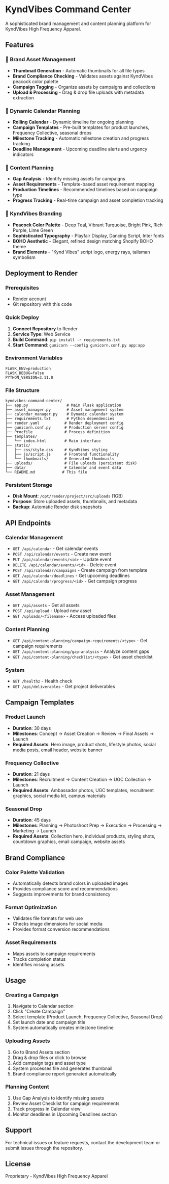 # KyndVibes Command Center

A sophisticated brand management and content planning platform for KyndVibes High Frequency Apparel.

## Features

### 🎨 Brand Asset Management
- **Thumbnail Generation** - Automatic thumbnails for all file types
- **Brand Compliance Checking** - Validates assets against KyndVibes peacock color palette
- **Campaign Tagging** - Organize assets by campaigns and collections
- **Upload & Processing** - Drag & drop file uploads with metadata extraction

### 📅 Dynamic Calendar Planning
- **Rolling Calendar** - Dynamic timeline for ongoing planning
- **Campaign Templates** - Pre-built templates for product launches, Frequency Collective, seasonal drops
- **Milestone Tracking** - Automatic milestone creation and progress tracking
- **Deadline Management** - Upcoming deadline alerts and urgency indicators

### 🎯 Content Planning
- **Gap Analysis** - Identify missing assets for campaigns
- **Asset Requirements** - Template-based asset requirement mapping
- **Production Timelines** - Recommended timelines based on campaign type
- **Progress Tracking** - Real-time campaign and asset completion tracking

### 🎨 KyndVibes Branding
- **Peacock Color Palette** - Deep Teal, Vibrant Turquoise, Bright Pink, Rich Purple, Lime Green
- **Sophisticated Typography** - Playfair Display, Dancing Script, Inter fonts
- **BOHO Aesthetic** - Elegant, refined design matching Shopify BOHO theme
- **Brand Elements** - "Kynd Vibes" script logo, energy rays, talisman symbolism

## Deployment to Render

### Prerequisites
- Render account
- Git repository with this code

### Quick Deploy
1. **Connect Repository** to Render
2. **Service Type**: Web Service
3. **Build Command**: `pip install -r requirements.txt`
4. **Start Command**: `gunicorn --config gunicorn.conf.py app:app`

### Environment Variables
```
FLASK_ENV=production
FLASK_DEBUG=false
PYTHON_VERSION=3.11.0
```

### File Structure
```
kyndvibes-command-center/
├── app.py                 # Main Flask application
├── asset_manager.py       # Asset management system
├── calendar_manager.py    # Dynamic calendar system
├── requirements.txt       # Python dependencies
├── render.yaml           # Render deployment config
├── gunicorn.conf.py      # Production server config
├── Procfile              # Process definition
├── templates/
│   └── index.html        # Main interface
├── static/
│   ├── css/style.css     # KyndVibes styling
│   ├── js/script.js      # Frontend functionality
│   └── thumbnails/       # Generated thumbnails
├── uploads/              # File uploads (persistent disk)
├── data/                 # Calendar and event data
└── README.md            # This file
```

### Persistent Storage
- **Disk Mount**: `/opt/render/project/src/uploads` (1GB)
- **Purpose**: Store uploaded assets, thumbnails, and metadata
- **Backup**: Automatic Render disk snapshots

## API Endpoints

### Calendar Management
- `GET /api/calendar` - Get calendar events
- `POST /api/calendar/events` - Create new event
- `PUT /api/calendar/events/<id>` - Update event
- `DELETE /api/calendar/events/<id>` - Delete event
- `POST /api/calendar/campaigns` - Create campaign from template
- `GET /api/calendar/deadlines` - Get upcoming deadlines
- `GET /api/calendar/progress/<id>` - Get campaign progress

### Asset Management
- `GET /api/assets` - Get all assets
- `POST /api/upload` - Upload new asset
- `GET /uploads/<filename>` - Access uploaded files

### Content Planning
- `GET /api/content-planning/campaign-requirements/<type>` - Get campaign requirements
- `GET /api/content-planning/gap-analysis` - Analyze content gaps
- `GET /api/content-planning/checklist/<type>` - Get asset checklist

### System
- `GET /healthz` - Health check
- `GET /api/deliverables` - Get project deliverables

## Campaign Templates

### Product Launch
- **Duration**: 30 days
- **Milestones**: Concept → Asset Creation → Review → Final Assets → Launch
- **Required Assets**: Hero image, product shots, lifestyle photos, social media posts, email header, website banner

### Frequency Collective
- **Duration**: 21 days  
- **Milestones**: Recruitment → Content Creation → UGC Collection → Launch
- **Required Assets**: Ambassador photos, UGC templates, recruitment graphics, social media kit, campus materials

### Seasonal Drop
- **Duration**: 45 days
- **Milestones**: Planning → Photoshoot Prep → Execution → Processing → Marketing → Launch
- **Required Assets**: Collection hero, individual products, styling shots, countdown graphics, email campaign, website assets

## Brand Compliance

### Color Palette Validation
- Automatically detects brand colors in uploaded images
- Provides compliance score and recommendations
- Suggests improvements for brand consistency

### Format Optimization
- Validates file formats for web use
- Checks image dimensions for social media
- Provides format conversion recommendations

### Asset Requirements
- Maps assets to campaign requirements
- Tracks completion status
- Identifies missing assets

## Usage

### Creating a Campaign
1. Navigate to Calendar section
2. Click "Create Campaign"
3. Select template (Product Launch, Frequency Collective, Seasonal Drop)
4. Set launch date and campaign title
5. System automatically creates milestone timeline

### Uploading Assets
1. Go to Brand Assets section
2. Drag & drop files or click to browse
3. Add campaign tags and asset type
4. System processes file and generates thumbnail
5. Brand compliance report generated automatically

### Planning Content
1. Use Gap Analysis to identify missing assets
2. Review Asset Checklist for campaign requirements
3. Track progress in Calendar view
4. Monitor deadlines in Upcoming Deadlines section

## Support

For technical issues or feature requests, contact the development team or submit issues through the repository.

## License

Proprietary - KyndVibes High Frequency Apparel


